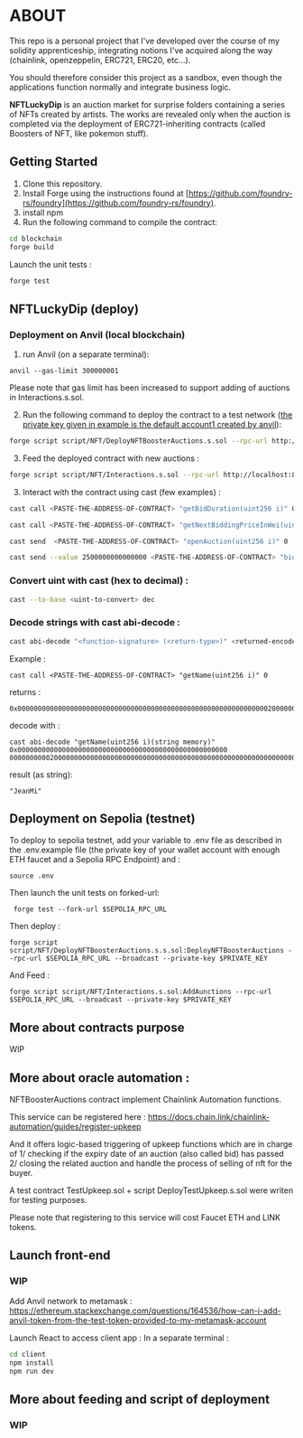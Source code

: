
# ABOUT

This repo is a personal project that I've developed over the course of my solidity apprenticeship, integrating notions I've acquired along the way (chainlink, openzeppelin, ERC721, ERC20, etc...). 

You should therefore consider this project as a sandbox, even though the applications function normally and integrate business logic.  

 **NFTLuckyDip** is an auction market for surprise folders containing a series of NFTs created by artists. The works are revealed only when the auction is completed via the deployment of ERC721-inheriting contracts (called Boosters of NFT, like pokemon stuff).


## Getting Started

1. Clone this repository.
2. Install Forge using the instructions found at [https://github.com/foundry-rs/foundry](https://github.com/foundry-rs/foundry).
3. install npm 
4. Run the following command to compile the contract:

```bash
cd blockchain
forge build
```

Launch the unit tests :
```bash
forge test
```


## NFTLuckyDip (deploy)

### Deployment on Anvil (local blockchain)

1. run Anvil (on a separate terminal): 

```anvil --gas-limit 300000001 ```

Please note that gas limit has been increased to support adding of auctions in Interactions.s.sol.

2. Run the following command to deploy the contract to a test network (<u>the private key given in example is the default account1 created by anvil</u>):

```bash
forge script script/NFT/DeployNFTBoosterAuctions.s.sol --rpc-url http://localhost:8545 --private-key 0xac0974bec39a17e36ba4a6b4d238ff944bacb478cbed5efcae784d7bf4f2ff80 --broadcast
```

3. Feed the deployed contract with new auctions :

```bash
forge script script/NFT/Interactions.s.sol --rpc-url http://localhost:8545 --private-key 0xac0974bec39a17e36ba4a6b4d238ff944bacb478cbed5efcae784d7bf4f2ff80 --broadcast
```

3. Interact with the contract using cast (few examples) : 

```bash
cast call <PASTE-THE-ADDRESS-OF-CONTRACT> "getBidDuration(uint256 i)" 0

cast call <PASTE-THE-ADDRESS-OF-CONTRACT> "getNextBiddingPriceInWei(uint256 i)" 0

cast send  <PASTE-THE-ADDRESS-OF-CONTRACT> "openAuction(uint256 i)" 0 --private-key 0xac0974bec39a17e36ba4a6b4d238ff944bacb478cbed5efcae784d7bf4f2ff80

cast send --value 2500000000000000 <PASTE-THE-ADDRESS-OF-CONTRACT> "bidForAuction(uint256 i)" 0 --private-key 0xac0974bec39a17e36ba4a6b4d238ff944bacb478cbed5efcae784d7bf4f2ff80
```

### Convert uint with cast (hex to decimal) : 

```bash 
cast --to-base <uint-to-convert> dec
```


### Decode strings with cast abi-decode :

```bash
cast abi-decode "<function-signature> (<return-type>)" <returned-encoded-value>
```

Example : 

```
cast call <PASTE-THE-ADDRESS-OF-CONTRACT> "getName(uint256 i)" 0
```

returns :

```
0x000000000000000000000000000000000000000000000000000000000000002000000000000000000000000000000000000000000000000000000000000000064a65616e4d690000000000000000000000000000000000000000000000000000
```

decode with :

```
cast abi-decode "getName(uint256 i)(string memory)" 0x0000000000000000000000000000000000000000000000000000
00000000002000000000000000000000000000000000000000000000000000000000000000064a65616e4d690000000000000000000000000000000000000000000000000000
```

result (as string):

```
"JeanMi"
```

## Deployment on Sepolia (testnet)

To deploy to sepolia testnet, add your variable to .env file as described in the .env.example file (the private key of your wallet account with enough ETH faucet and a Sepolia RPC Endpoint) and : 

``` source .env ```

Then launch the unit tests on forked-url:

``` forge test --fork-url $SEPOLIA_RPC_URL```

Then deploy :

```forge script script/NFT/DeployNFTBoosterAuctions.s.s.sol:DeployNFTBoosterAuctions --rpc-url $SEPOLIA_RPC_URL --broadcast --private-key $PRIVATE_KEY ```

And Feed :

```forge script script/NFT/Interactions.s.sol:AddAunctions --rpc-url $SEPOLIA_RPC_URL --broadcast --private-key $PRIVATE_KEY ```


## More about contracts purpose

WIP

## More about oracle automation :

NFTBoosterAuctions contract implement Chainlink Automation functions.

This service can be registered here : https://docs.chain.link/chainlink-automation/guides/register-upkeep

And it offers logic-based triggering of upkeep functions which are in charge of 1/ checking if the expiry date of an auction (also called bid) has passed 2/ closing the related auction and handle the process of selling of nft for the buyer. 

A test contract TestUpkeep.sol + script DeployTestUpkeep.s.sol were writen for testing purposes.

Please note that registering to this service will cost Faucet ETH and LINK tokens. 



## Launch front-end 

### WIP

Add Anvil network to metamask : https://ethereum.stackexchange.com/questions/164536/how-can-i-add-anvil-token-from-the-test-token-provided-to-my-metamask-account

Launch React to access client app :
In a separate terminal : 

```bash
cd client
npm install
npm run dev
```

## More about feeding and script of deployment

### WIP

